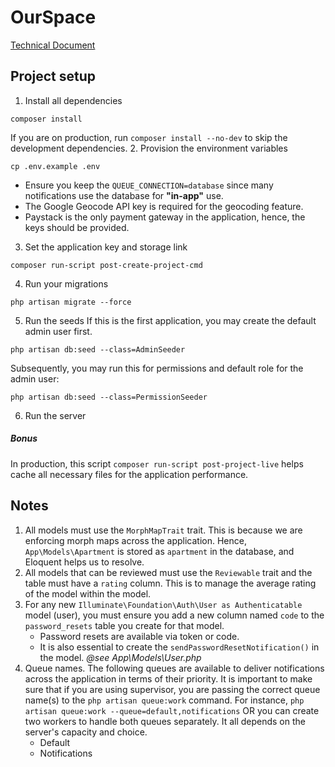 # OurSpace
[Technical Document](https://docs.google.com/document/d/1dSc9IASnSdUX0EZTCUG-4mtS08lG3h6DO0ZWzbZwX6Y/edit?usp=sharing)

## Project setup
1. Install all dependencies
```
composer install
```
If you are on production, run `composer install --no-dev` to skip the development dependencies.
2. Provision the environment variables
```
cp .env.example .env
```
- Ensure you keep the `QUEUE_CONNECTION=database` since many notifications use the database for **"in-app"** use.
- The Google Geocode API key is required for the geocoding feature.
- Paystack is the only payment gateway in the application, hence, the keys should be provided.
3. Set the application key and storage link
```
composer run-script post-create-project-cmd
```
4. Run your migrations
```
php artisan migrate --force
```
5. Run the seeds
If this is the first application, you may create the default admin user first.
```
php artisan db:seed --class=AdminSeeder
```
Subsequently, you may run this for permissions and default role for the admin user:
```
php artisan db:seed --class=PermissionSeeder
```
6. Run the server

##### Bonus
In production, this script `composer run-script post-project-live` helps cache all necessary files for the application performance.

## Notes
1. All models must use the `MorphMapTrait` trait.
    This is because we are enforcing morph maps across the application. Hence, `App\Models\Apartment` is stored as `apartment` in the database, and Eloquent helps us to resolve.
2. All models that can be reviewed must use the `Reviewable` trait and the table must have a `rating` column.
   This is to manage the average rating of the model within the model.
3. For any new `Illuminate\Foundation\Auth\User as Authenticatable` model (user), you must ensure you add a new column named `code` to the `password_resets` table you create for that model.
   - Password resets are available via token or code.
   - It is also essential to create the `sendPasswordResetNotification()` in the model. *@see App\Models\User.php*
4. Queue names. The following queues are available to deliver notifications across the application in terms of their priority. It is important to make sure that if you are using supervisor, you are passing the correct queue name(s) to the `php artisan queue:work` command. For instance, `php artisan queue:work --queue=default,notifications` OR you can create two workers to handle both queues separately. It all depends on the server's capacity and choice.
   - Default
   - Notifications
